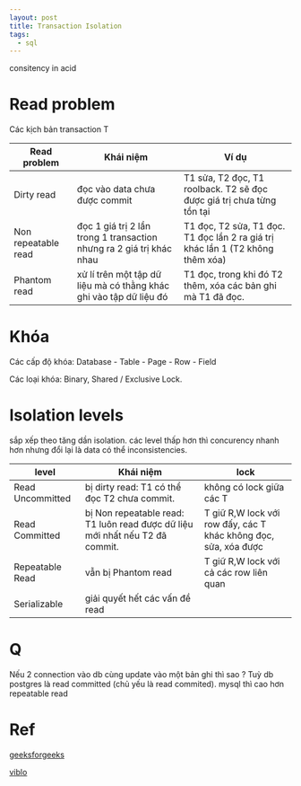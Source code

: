 ```yaml
---
layout: post
title: Transaction Isolation
tags:
  - sql
---
```


consitency in acid 

# Read problem

Các kịch bản transaction T

|Read problem| Khái niệm | Ví dụ|
|-|-|-|
|Dirty read| đọc vào data chưa được commit| T1 sửa, T2 đọc, T1 roolback. T2 sẽ đọc được giá trị chưa từng tồn tại|
| Non repeatable read| đọc 1 giá trị 2 lần trong 1 transaction nhưng ra 2 giá trị khác nhau| T1 đọc, T2 sửa, T1 đọc. T1 đọc lần 2  ra giá trị khác lần 1 (T2 không thêm xóa)| 
| Phantom read| xử lí trên một tập dữ liệu mà có thằng khác ghi vào tập dữ liệu đó| T1 đọc, trong khi đó T2 thêm, xóa các bản ghi mà T1 đã đọc.|

# Khóa 

Các cấp độ khóa: Database - Table - Page - Row - Field

Các loại khóa: Binary, Shared / Exclusive Lock. 

# Isolation levels

sắp xếp theo tăng dần isolation. các level thấp hơn thì concurency nhanh hơn nhưng đổi lại là data có thể inconsistencies. 

|level| Khái niệm | lock |
|-|-|-|
|Read Uncommitted| bị dirty read: T1 có thể đọc T2 chưa commit.  | không có lock giữa các T |
|Read Committed| bị Non repeatable read: T1 luôn read được dữ liệu mới nhất nếu T2 đã commit.  | T giữ R,W lock với row đấy, các T khác không đọc, sửa, xóa được|
|Repeatable Read| vẫn bị Phantom read | T giữ R,W lock với cả các row liên quan |
|Serializable | giải quyết hết các vấn đề read |


# Q

Nếu 2 connection vào db cùng update vào một bản ghi thì sao ? Tuỳ db postgres là read committed (chủ yếu là read commited). mysql thì cao hơn repeatable read


# Ref 

[geeksforgeeks](https://www.geeksforgeeks.org/transaction-isolation-levels-dbms/)

[viblo](https://viblo.asia/p/transaction-o-muc-do-co-lap-isolation-level-1ZnbRlWNv2Xo)




